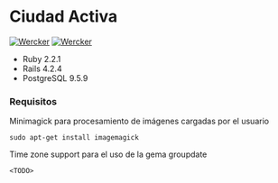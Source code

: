 # Ciudad Activa 

[![Wercker](https://img.shields.io/wercker/ci/wercker/docs.svg)](http://ca-sgm1.rhcloud.com/) [![Wercker](https://img.shields.io/github/license/mashape/apistatus.svg)](http://ca-sgm1.rhcloud.com/)


* Ruby 2.2.1
* Rails 4.2.4
* PostgreSQL 9.5.9


### Requisitos

Minimagick para procesamiento de imágenes cargadas por el usuario
	
	sudo apt-get install imagemagick

Time zone support para el uso de la gema groupdate
	
	<TODO>

